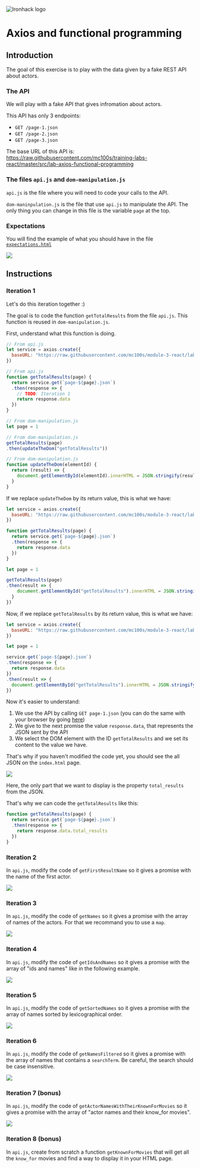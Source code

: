 ![Ironhack logo](https://i.imgur.com/1QgrNNw.png)

# Axios and functional programming

## Introduction

The goal of this exercise is to play with the data given by a fake REST API about actors.

### The API

We will play with a fake API that gives infromation about actors. 

This API has only 3 endpoints:
- `GET /page-1.json`
- `GET /page-2.json`
- `GET /page-3.json`

The base URL of this API is: https://raw.githubusercontent.com/mc100s/training-labs-react/master/src/lab-axios-functional-programming


### The files `api.js` and `dom-manipulation.js`

`api.js` is the file where you will need to code your calls to the API.

`dom-maninpulation.js` is the file that use `api.js` to manipulate the API.  The only thing you can change in this file is the variable `page` at the top.


### Expectations

You will find the example of what you should have in the file [`expectations.html`](starter-code/expectations.html)

![](https://i.imgur.com/qwwac64.png)

## Instructions

### Iteration 1

Let's do this iteration together :) 

The goal is to code the function `getTotalResults` from the file `api.js`. This function is reused in `dom-manipulation.js`.

First, understand what this function is doing.

```js
// From api.js
let service = axios.create({
  baseURL: "https://raw.githubusercontent.com/mc100s/module-3-react/labs/lab-axios-functional-programming/" 
})

// From api.js
function getTotalResults(page) {
  return service.get(`page-${page}.json`)
  .then(response => {
    // TODO: Iteration 1
    return response.data
  })
}

// From dom-manipulation.js
let page = 1

// From dom-manipulation.js
getTotalResults(page)
.then(updateTheDom("getTotalResults"))

// From dom-manipulation.js
function updateTheDom(elementId) {
  return (result) => {
    document.getElementById(elementId).innerHTML = JSON.stringify(result, null, 2)
  }
}
```

If we replace `updateTheDom` by its return value, this is what we have:
```js
let service = axios.create({
  baseURL: "https://raw.githubusercontent.com/mc100s/module-3-react/labs/lab-axios-functional-programming/" 
})

function getTotalResults(page) {
  return service.get(`page-${page}.json`)
  .then(response => {
    return response.data
  })
}

let page = 1

getTotalResults(page)
.then(result => {
    document.getElementById("getTotalResults").innerHTML = JSON.stringify(result, null, 2)
  }
})
```

Now, if we replace `getTotalResults` by its return value, this is what we have:
```js
let service = axios.create({
  baseURL: "https://raw.githubusercontent.com/mc100s/module-3-react/labs/lab-axios-functional-programming/" 
})

let page = 1

service.get(`page-${page}.json`)
.then(response => {
  return response.data
})
.then(result => {
  document.getElementById("getTotalResults").innerHTML = JSON.stringify(result, null, 2)
})
```

Now it's easier to understand:
1. We use the API by calling `GET page-1.json` (you can do the same with your browser by going [here](https://raw.githubusercontent.com/mc100s/module-3-react/labs/lab-axios-functional-programming/page-1.json))
2. We give to the next promise the value `response.data`, that represents the JSON sent by the API
3. We select the DOM element with the ID `getTotalResults` and we set its content to the value we have.

That's why if you haven't modified the code yet, you should see the all JSON on the `index.html` page.

![](https://i.imgur.com/rYsVbVd.png)


Here, the only part that we want to display is the property `total_results` from the JSON.

That's why we can code the `getTotalResults` like this:

```js
function getTotalResults(page) {
  return service.get(`page-${page}.json`)
  .then(response => {
    return response.data.total_results
  })
}
```

### Iteration 2

In `api.js`, modify the code of `getFirstResultName` so it gives a promise with the name of the first actor.

![](https://i.imgur.com/Cx6OeOc.png)



### Iteration 3

In `api.js`, modify the code of `getNames` so it gives a promise with the array of names of the actors. For that we recommand you to use a `map`.

![](https://i.imgur.com/ViCh1e3.png)



### Iteration 4

In `api.js`, modify the code of `getIdsAndNames` so it gives a promise with the array of "ids and names" like in the following example.

![](https://i.imgur.com/jTps66E.png)



### Iteration 5

In `api.js`, modify the code of `getSortedNames` so it gives a promise with the array of names sorted by lexicographical order.

![](https://i.imgur.com/9cjdJL6.png)


### Iteration 6

In `api.js`, modify the code of `getNamesFiltered` so it gives a promise with the array of names that contains a `searchTerm`. Be careful, the search should be case insensitive.

![](https://i.imgur.com/JmodMh6.png)

### Iteration 7 (bonus)

In `api.js`, modify the code of `getActorNamesWithTheirKnownForMovies` so it gives a promise with the array of "actor names and their know_for movies".

![](https://i.imgur.com/ul9TSyq.png)


### Iteration 8 (bonus)

In `api.js`, create from scratch a function `getKnownForMovies` that will get all the `know_for` movies and find a way to display it in your HTML page.